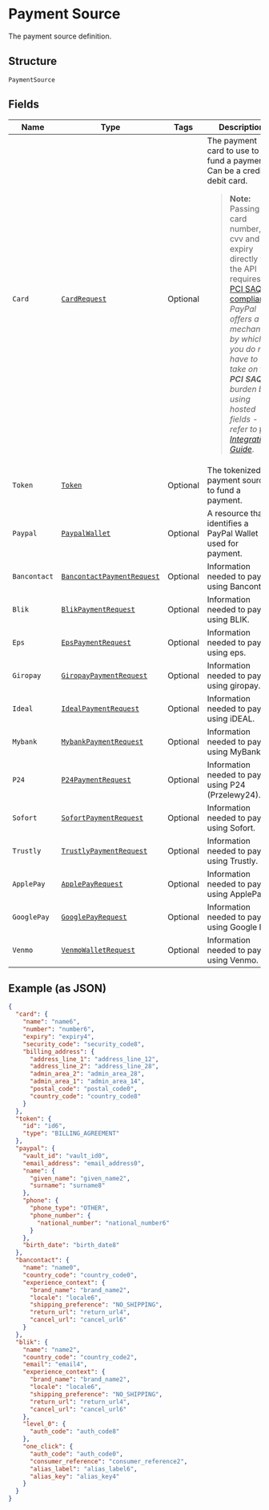 
# Payment Source

The payment source definition.

## Structure

`PaymentSource`

## Fields

| Name | Type | Tags | Description | Getter | Setter |
|  --- | --- | --- | --- | --- | --- |
| `Card` | [`CardRequest`](../../doc/models/card-request.md) | Optional | The payment card to use to fund a payment. Can be a credit or debit card.<blockquote><strong>Note:</strong> Passing card number, cvv and expiry directly via the API requires <a href="https://www.pcisecuritystandards.org/pci_security/completing_self_assessment"> PCI SAQ D compliance</a>. <br>*PayPal offers a mechanism by which you do not have to take on the <strong>PCI SAQ D</strong> burden by using hosted fields - refer to <a href="https://developer.paypal.com/docs/checkout/advanced/integrate/">this Integration Guide</a>*.</blockquote> | CardRequest getCard() | setCard(CardRequest card) |
| `Token` | [`Token`](../../doc/models/token.md) | Optional | The tokenized payment source to fund a payment. | Token getToken() | setToken(Token token) |
| `Paypal` | [`PaypalWallet`](../../doc/models/paypal-wallet.md) | Optional | A resource that identifies a PayPal Wallet is used for payment. | PaypalWallet getPaypal() | setPaypal(PaypalWallet paypal) |
| `Bancontact` | [`BancontactPaymentRequest`](../../doc/models/bancontact-payment-request.md) | Optional | Information needed to pay using Bancontact. | BancontactPaymentRequest getBancontact() | setBancontact(BancontactPaymentRequest bancontact) |
| `Blik` | [`BlikPaymentRequest`](../../doc/models/blik-payment-request.md) | Optional | Information needed to pay using BLIK. | BlikPaymentRequest getBlik() | setBlik(BlikPaymentRequest blik) |
| `Eps` | [`EpsPaymentRequest`](../../doc/models/eps-payment-request.md) | Optional | Information needed to pay using eps. | EpsPaymentRequest getEps() | setEps(EpsPaymentRequest eps) |
| `Giropay` | [`GiropayPaymentRequest`](../../doc/models/giropay-payment-request.md) | Optional | Information needed to pay using giropay. | GiropayPaymentRequest getGiropay() | setGiropay(GiropayPaymentRequest giropay) |
| `Ideal` | [`IdealPaymentRequest`](../../doc/models/ideal-payment-request.md) | Optional | Information needed to pay using iDEAL. | IdealPaymentRequest getIdeal() | setIdeal(IdealPaymentRequest ideal) |
| `Mybank` | [`MybankPaymentRequest`](../../doc/models/mybank-payment-request.md) | Optional | Information needed to pay using MyBank. | MybankPaymentRequest getMybank() | setMybank(MybankPaymentRequest mybank) |
| `P24` | [`P24PaymentRequest`](../../doc/models/p24-payment-request.md) | Optional | Information needed to pay using P24 (Przelewy24). | P24PaymentRequest getP24() | setP24(P24PaymentRequest p24) |
| `Sofort` | [`SofortPaymentRequest`](../../doc/models/sofort-payment-request.md) | Optional | Information needed to pay using Sofort. | SofortPaymentRequest getSofort() | setSofort(SofortPaymentRequest sofort) |
| `Trustly` | [`TrustlyPaymentRequest`](../../doc/models/trustly-payment-request.md) | Optional | Information needed to pay using Trustly. | TrustlyPaymentRequest getTrustly() | setTrustly(TrustlyPaymentRequest trustly) |
| `ApplePay` | [`ApplePayRequest`](../../doc/models/apple-pay-request.md) | Optional | Information needed to pay using ApplePay. | ApplePayRequest getApplePay() | setApplePay(ApplePayRequest applePay) |
| `GooglePay` | [`GooglePayRequest`](../../doc/models/google-pay-request.md) | Optional | Information needed to pay using Google Pay. | GooglePayRequest getGooglePay() | setGooglePay(GooglePayRequest googlePay) |
| `Venmo` | [`VenmoWalletRequest`](../../doc/models/venmo-wallet-request.md) | Optional | Information needed to pay using Venmo. | VenmoWalletRequest getVenmo() | setVenmo(VenmoWalletRequest venmo) |

## Example (as JSON)

```json
{
  "card": {
    "name": "name6",
    "number": "number6",
    "expiry": "expiry4",
    "security_code": "security_code8",
    "billing_address": {
      "address_line_1": "address_line_12",
      "address_line_2": "address_line_28",
      "admin_area_2": "admin_area_28",
      "admin_area_1": "admin_area_14",
      "postal_code": "postal_code0",
      "country_code": "country_code8"
    }
  },
  "token": {
    "id": "id6",
    "type": "BILLING_AGREEMENT"
  },
  "paypal": {
    "vault_id": "vault_id0",
    "email_address": "email_address0",
    "name": {
      "given_name": "given_name2",
      "surname": "surname8"
    },
    "phone": {
      "phone_type": "OTHER",
      "phone_number": {
        "national_number": "national_number6"
      }
    },
    "birth_date": "birth_date8"
  },
  "bancontact": {
    "name": "name0",
    "country_code": "country_code0",
    "experience_context": {
      "brand_name": "brand_name2",
      "locale": "locale6",
      "shipping_preference": "NO_SHIPPING",
      "return_url": "return_url4",
      "cancel_url": "cancel_url6"
    }
  },
  "blik": {
    "name": "name2",
    "country_code": "country_code2",
    "email": "email4",
    "experience_context": {
      "brand_name": "brand_name2",
      "locale": "locale6",
      "shipping_preference": "NO_SHIPPING",
      "return_url": "return_url4",
      "cancel_url": "cancel_url6"
    },
    "level_0": {
      "auth_code": "auth_code8"
    },
    "one_click": {
      "auth_code": "auth_code0",
      "consumer_reference": "consumer_reference2",
      "alias_label": "alias_label6",
      "alias_key": "alias_key4"
    }
  }
}
```


